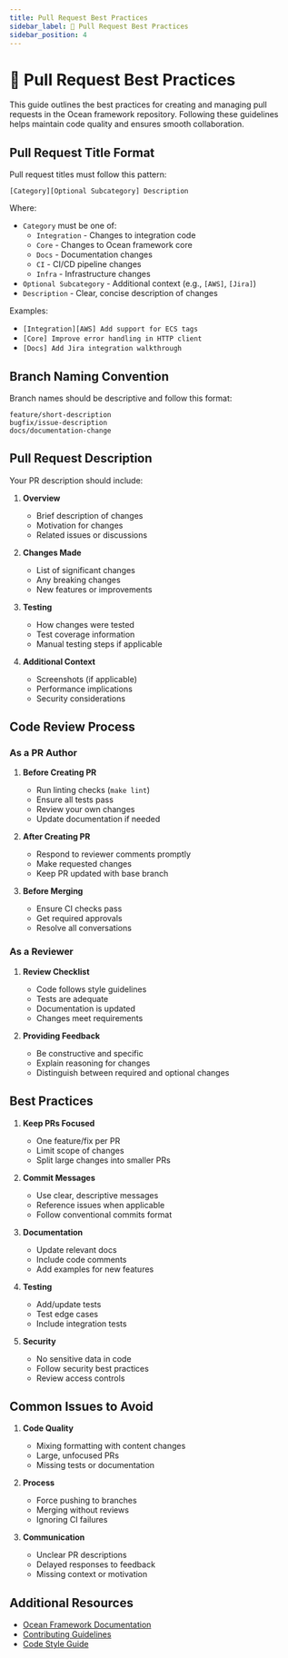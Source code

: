 ```yaml
---
title: Pull Request Best Practices
sidebar_label: 📝 Pull Request Best Practices
sidebar_position: 4
---
```


# 📝 Pull Request Best Practices

This guide outlines the best practices for creating and managing pull requests in the Ocean framework repository. Following these guidelines helps maintain code quality and ensures smooth collaboration.

## Pull Request Title Format

Pull request titles must follow this pattern:
```
[Category][Optional Subcategory] Description
```

Where:
- `Category` must be one of:
  - `Integration` - Changes to integration code
  - `Core` - Changes to Ocean framework core
  - `Docs` - Documentation changes
  - `CI` - CI/CD pipeline changes
  - `Infra` - Infrastructure changes
- `Optional Subcategory` - Additional context (e.g., `[AWS]`, `[Jira]`)
- `Description` - Clear, concise description of changes

Examples:
- `[Integration][AWS] Add support for ECS tags`
- `[Core] Improve error handling in HTTP client`
- `[Docs] Add Jira integration walkthrough`

## Branch Naming Convention

Branch names should be descriptive and follow this format:
```
feature/short-description
bugfix/issue-description
docs/documentation-change
```

## Pull Request Description

Your PR description should include:

1. **Overview**
   - Brief description of changes
   - Motivation for changes
   - Related issues or discussions

2. **Changes Made**
   - List of significant changes
   - Any breaking changes
   - New features or improvements

3. **Testing**
   - How changes were tested
   - Test coverage information
   - Manual testing steps if applicable

4. **Additional Context**
   - Screenshots (if applicable)
   - Performance implications
   - Security considerations

## Code Review Process

### As a PR Author

1. **Before Creating PR**
   - Run linting checks (`make lint`)
   - Ensure all tests pass
   - Review your own changes
   - Update documentation if needed

2. **After Creating PR**
   - Respond to reviewer comments promptly
   - Make requested changes
   - Keep PR updated with base branch

3. **Before Merging**
   - Ensure CI checks pass
   - Get required approvals
   - Resolve all conversations

### As a Reviewer

1. **Review Checklist**
   - Code follows style guidelines
   - Tests are adequate
   - Documentation is updated
   - Changes meet requirements

2. **Providing Feedback**
   - Be constructive and specific
   - Explain reasoning for changes
   - Distinguish between required and optional changes

## Best Practices

1. **Keep PRs Focused**
   - One feature/fix per PR
   - Limit scope of changes
   - Split large changes into smaller PRs

2. **Commit Messages**
   - Use clear, descriptive messages
   - Reference issues when applicable
   - Follow conventional commits format

3. **Documentation**
   - Update relevant docs
   - Include code comments
   - Add examples for new features

4. **Testing**
   - Add/update tests
   - Test edge cases
   - Include integration tests

5. **Security**
   - No sensitive data in code
   - Follow security best practices
   - Review access controls

## Common Issues to Avoid

1. **Code Quality**
   - Mixing formatting with content changes
   - Large, unfocused PRs
   - Missing tests or documentation

2. **Process**
   - Force pushing to branches
   - Merging without reviews
   - Ignoring CI failures

3. **Communication**
   - Unclear PR descriptions
   - Delayed responses to feedback
   - Missing context or motivation

## Additional Resources

- [Ocean Framework Documentation](./framework.md)
- [Contributing Guidelines](../contributing.md)
- [Code Style Guide](../code-style-guide.md)
